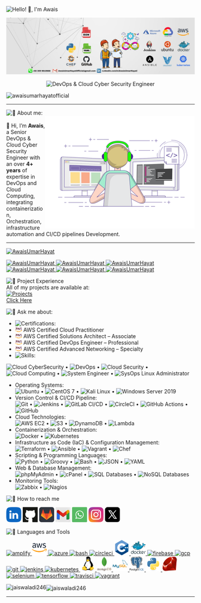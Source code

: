 ![Hello! 👋, I'm Awais](https://img.shields.io/badge/Hello!_👋,_I'm_Awais-006400?style=for-the-badge&logoColor=black) <br>
<!-- <h2 align="left"> Hello! 👋, I'm Awais</h2> -->
![Banner](https://github.com/AwaisUmarHayatOfficial/AwaisUmarHayatOfficial/blob/main/Banner.jpg) <br>
<!-- <h2 align="left"> DevOps & Cloud Cyber Security Engineer </h2> -->
<div align="center">
  <img src="https://img.shields.io/badge/DevOps_%26_Cloud_Cyber_Security_Engineer-006400?style=for-the-badge&logoColor=black" alt="DevOps & Cloud Cyber Security Engineer" />
</div>

<p align="left">
  <img src="https://komarev.com/ghpvc/?username=awaisumarhayatofficial&label=Profile%20views&color=0e75b6&style=flat" alt="awaisumarhayatofficial" />
</p>

---

![💬 About me:](https://img.shields.io/badge/💬_About_me:-006400?style=for-the-badge&logoColor=black) <br>
<img align="right" alt="Coding" width="400" src="https://github.com/AwaisUmarHayatOfficial/AwaisUmarHayatOfficial/blob/main/Developer.gif"> <br>
👋 Hi, I’m **Awais**, a Senior DevOps & Cloud Cyber Security Engineer with an over **4+ years** of expertise in DevOps and Cloud Computing, integrating containerization, Orchestration, infrastructure automation and CI/CD pipelines Development. <br>

---
<p align="left"> 
  <a href="https://linkedin.com/in/AwaisUmarHayat" target="blank">
    <img src="https://img.shields.io/twitter/follow/AwaisUmarHayat?logo=twitter&style=for-the-badge" alt="AwaisUmarHayat" />
  </a> </p>

<p align="left"> 
  <a href="https://www.linkedin.com/in/awaisumarhayat/" target="blank">
    <img src="https://img.shields.io/badge/-AwaisUmarHayat-blue?style=for-the-badge&logo=Linkedin&logoColor=white" alt="AwaisUmarHayat" />
  </a>
  <a href="https://github.com/awaisumarhayatofficial" target="blank">
    <img src="https://img.shields.io/badge/-AwaisUmarHayat-black?style=for-the-badge&logo=github&logoColor=white" alt="AwaisUmarHayat" />
  </a>
  <a href="https://gitlab.com/AwaisUmarHayat" target="blank">
    <img src="https://img.shields.io/badge/-AwaisUmarHayat-orange?style=for-the-badge&logo=gitlab&logoColor=white" alt="AwaisUmarHayat" />
  </a>
  <a href="https://www.youtube.com/@AwaisUmarHayatOfficials" target="blank">
    <img src="https://img.shields.io/badge/-AwaisUmarHayat-red?style=for-the-badge&logo=youtube&logoColor=white" alt="AwaisUmarHayat" />
  </a>
  <a href="https://www.facebook.com/awaisumarhayatofficial" target="blank">
    <img src="https://img.shields.io/badge/-AwaisUmarHayat-blue?style=for-the-badge&logo=facebook&logoColor=white" alt="AwaisUmarHayat" />
  </a>
  <a href="https://www.instagram.com/awaisumarhayatofficial" target="blank">
    <img src="https://img.shields.io/badge/-AwaisUmarHayat-E4405F?style=for-the-badge&logo=instagram&logoColor=white" alt="AwaisUmarHayat" />
  </a>
</p>
<!-- ![Ask me about](https://img.shields.io/badge/Ask_me_about-lightgreen?style=for-the-badge) <br> -->
<!-- <h2 align="left">Ask me about:</h2> -->
<!-- ### 💬 **Projects:**<br> -->


![💬 Project Experience](https://img.shields.io/badge/💬_Project_Experience-006400?style=for-the-badge&logoColor=black) <br>
All of my projects are available at: <br>
[![Projects](https://img.shields.io/badge/Projects-Available-brightgreen)](https://www.linkedin.com/in/awaisumarhayat/details/projects/)  
[Click Here](https://www.linkedin.com/in/awaisumarhayat/details/projects/)


<!--💬 **Ask me about:** <br> • DevOps & Cloud Cyber Security • Cloud Security <br> • AWS (Amazon Web Services) • Microsoft Azure <br> -->
![💬 Ask me about:](https://img.shields.io/badge/💬_Ask_me_about:-006400?style=for-the-badge&logoColor=black) <br>
<!-- ![Certifications](https://img.shields.io/badge/Certifications-lightgreen?style=for-the-badge) <br> -->

<!-- <h3 align="left">Certifications:</h3> -->
- ![Certifications:](https://img.shields.io/badge/Certifications:-006400?style=for-the-badge&logoColor=black) <br>
- ![AWS Certified Cloud Practitioner](https://github.com/AwaisUmarHayatOfficial/AwaisUmarHayatOfficial/blob/main/.aws.png) AWS Certified Cloud Practitioner  <br>
- ![AWS Certified Solutions Architect](https://github.com/AwaisUmarHayatOfficial/AwaisUmarHayatOfficial/blob/main/.aws.png) AWS Certified Solutions Architect – Associate <br>
- ![AWS Certified DevOps Engineer](https://github.com/AwaisUmarHayatOfficial/AwaisUmarHayatOfficial/blob/main/.aws.png) AWS Certified DevOps Engineer – Professional <br>
- ![AWS Certified Advanced Networking](https://github.com/AwaisUmarHayatOfficial/AwaisUmarHayatOfficial/blob/main/.aws.png) AWS Certified Advanced Networking – Specialty <br>
- ![Skills:](https://img.shields.io/badge/Skills:-006400?style=for-the-badge&logoColor=black) <br>
<!-- <h3 align="left">Skills:</h3> -->

![Cloud CyberSecurity](https://img.shields.io/badge/Cloud_CyberSecurity-C9A001?style=flat&logo=cloudflare&logoColor=white&labelColor=lblue) • ![DevOps](https://img.shields.io/badge/DevOps-00A86B?style=flat&logo=docker&logoColor=white&labelColor=lblue) • ![Cloud Security](https://img.shields.io/badge/Cloud_Security-0099FF?style=flat&logo=cloudflare&logoColor=white&labelColor=lblue) • ![Cloud Computing](https://img.shields.io/badge/Cloud_Computing-007ACC?style=flat&logo=cloudflare&logoColor=white&labelColor=lblue) • ![System Engineer](https://img.shields.io/badge/System_Engineer-2196F3?style=flat&logo=linux&logoColor=white&labelColor=lblue)
• ![SysOps Linux Administrator](https://img.shields.io/badge/SysOps_Linux_Administrator-4CAF50?style=flat&logo=linux&logoColor=white&labelColor=lblue) <br>
- Operating Systems: <br> ![Ubuntu](https://img.shields.io/badge/Ubuntu-E95420?style=flat&logo=ubuntu&logoColor=red&labelColor=lightgreen) • ![CentOS 7](https://img.shields.io/badge/CentOS_7-DBDB00?style=flat&logo=centos&logoColor=black&labelColor=lightblue) • ![Kali Linux](https://img.shields.io/badge/Kali_Linux-557C94?style=flat&logo=kalilinux&logoColor=black&labelColor=yellow) • ![Windows Server 2019](https://img.shields.io/badge/Windows-0078D6?style=flat&logo=windows&logoColor=white&labelColor=lightblue) <br>
- Version Control & CI/CD Pipeline: <br> ![Git](https://img.shields.io/badge/Git-F05032?style=flat&logo=git&logoColor=orange&labelColor=white) • ![Jenkins](https://img.shields.io/badge/Jenkins-D24939?style=flat&logo=jenkins&logoColor=black&labelColor=lightblue) • ![GitLab CI/CD](https://img.shields.io/badge/GitLab_CI%2FCD-FC6D26?style=flat&logo=gitlab&logoColor=orange&labelColor=purple) • ![CircleCI](https://img.shields.io/badge/CircleCI-343434?style=flat&logo=circleci&logoColor=darkgreen&labelColor=lightorange) • ![GitHub Actions](https://img.shields.io/badge/GitHub_Actions-2088FF?style=flat&logo=github-actions&logoColor=black&labelColor=white) • ![GitHub](https://img.shields.io/badge/GitHub-DBDB00?style=flat&logo=github&logoColor=white&labelColor=black) <br>
- Cloud Technologies: <br>  ![AWS EC2](https://img.shields.io/badge/AWS_EC2-FF9900?style=flat&logo=amazon-aws&logoColor=white&labelColor=blue) • ![S3](https://img.shields.io/badge/S3-569A31?style=flat&logo=amazon-s3&logoColor=white&labelColor=lightgray) • ![DynamoDB](https://img.shields.io/badge/DynamoDB-4053D6?style=flat&logo=amazon-dynamodb&logoColor=black&labelColor=yellow) • ![Lambda](https://img.shields.io/badge/Lambda-FF9900?style=flat&logo=aws-lambda&logoColor=white&labelColor=gray) <br>
- Containerization & Orchestration: <br>  ![Docker](https://img.shields.io/badge/Docker-2496ED?style=flat&logo=docker&logoColor=darkblue&labelColor=lightgray) • ![Kubernetes](https://img.shields.io/badge/Kubernetes-FF9900?style=flat&logo=kubernetes&logoColor=blue&labelColor=white) <br>
- Infrastructure as Code (IaC) & Configuration Management: <br> ![Terraform](https://img.shields.io/badge/Terraform-623CE4?style=flat&logo=terraform&logoColor=darkblue&labelColor=orange) • ![Ansible](https://img.shields.io/badge/Ansible-000000?style=flat&logo=ansible&logoColor=black&labelColor=lightgreen) • ![Vagrant](https://img.shields.io/badge/Vagrant-1563FF?style=flat&logo=vagrant&logoColor=blue&labelColor=lightgreen) • ![Chef](https://img.shields.io/badge/Chef-557C94?style=flat&logo=chef&logoColor=black&labelColor=lightblue) <br>
- Scripting & Programming Languages: <br> ![Python](https://img.shields.io/badge/Python-FC6D26?style=flat&logo=python&logoColor=black&labelColor=lightyellow) • ![Groovy](https://img.shields.io/badge/Groovy-4298B8?style=flat&logo=groovy&logoColor=white&labelColor=lightgreen) • ![Bash](https://img.shields.io/badge/Bash-4EAA25?style=flat&logo=gnu-bash&logoColor=white&labelColor=lightgray) • ![JSON](https://img.shields.io/badge/JSON-000000?style=flat&logo=json&logoColor=grey&labelColor=lightgreen) • ![YAML](https://img.shields.io/badge/YAML-C9A001?style=flat&logo=yaml&logoColor=black&labelColor=lightblue) <br>
- Web & Database Management: <br> ![phpMyAdmin](https://img.shields.io/badge/phpMyAdmin-6C78AF?style=flat&logo=phpmyadmin&logoColor=darkblue&labelColor=lightyellow) • ![cPanel](https://img.shields.io/badge/cPanel-FF6C2C?style=flat&logo=cpanel&logoColor=black&labelColor=lightblue) • ![SQL Databases](https://img.shields.io/badge/SQL_Databases-4479A1?style=flat&logo=mysql&logoColor=darkblue&labelColor=lightgray) • ![NoSQL Databases](https://img.shields.io/badge/NoSQL_Databases-4285F4?style=flat&logo=mongodb&logoColor=darkgreen&labelColor=green) <br>
- Monitoring Tools: <br> ![Zabbix](https://img.shields.io/badge/Zabbix-262577?style=flat&logo=zabbix&logoColor=white&labelColor=blue) • ![Nagios](https://img.shields.io/badge/Nagios-00A99D?style=flat&logo=nagios&logoColor=white&labelColor=purple) <br>

![💬 How to reach me](https://img.shields.io/badge/💬_How_to_reach_me-006400?style=for-the-badge&logoColor=black) <br>
<!-- ### 💬 **How to reach me:** <br> -->
[<img src='https://github.com/AwaisUmarHayatOfficial/AwaisUmarHayatOfficial/blob/main/Linkedin.png' alt='LinkedIn' height='40'>](https://www.linkedin.com/in/awaisumarhayat/)
[<img src='https://github.com/AwaisUmarHayatOfficial/AwaisUmarHayatOfficial/blob/main/Github.png' alt='GitHub' height='40'>](https://github.com/AwaisUmarHayatOfficial)
[<img src='https://github.com/AwaisUmarHayatOfficial/AwaisUmarHayatOfficial/blob/main/Gitlab.png' alt='GitLab' height='40'>](https://gitlab.com/awaisumarhayat)
[<img src='https://github.com/AwaisUmarHayatOfficial/AwaisUmarHayatOfficial/blob/main/Gmail.png' alt='Gmail' height='40'>](mailto:AwaisUmarHayatOfficial@gmail.com)
[<img src='https://github.com/AwaisUmarHayatOfficial/AwaisUmarHayatOfficial/blob/main/Whatsapp.png' alt='WhatsApp' height='40'>](https://wa.me/923099610688)
[<img src='https://github.com/AwaisUmarHayatOfficial/AwaisUmarHayatOfficial/blob/main/Instagram.png' alt='Instagram' height='40'>](https://www.instagram.com/awaisumarhayatofficial/)
[<img src='https://github.com/AwaisUmarHayatOfficial/AwaisUmarHayatOfficial/blob/main/TwitterX.png' alt='Twitter' height='40'>](https://x.com/awaisumarhayat)

![💬 Languages and Tools](https://img.shields.io/badge/💬_Languages_and_Tools-006400?style=for-the-badge&logoColor=black) <br>
<!-- <h3 align="left"> 💬 Languages and Tools:</h3> -->
<p align="left"> <a href="https://aws.amazon.com/amplify/" target="_blank" rel="noreferrer"> <img src="https://docs.amplify.aws/assets/logo-dark.svg" alt="amplify" width="40" height="40"/> </a> <a href="https://aws.amazon.com" target="_blank" rel="noreferrer"> <img src="https://raw.githubusercontent.com/devicons/devicon/master/icons/amazonwebservices/amazonwebservices-original-wordmark.svg" alt="aws" width="40" height="40"/> </a> <a href="https://azure.microsoft.com/en-in/" target="_blank" rel="noreferrer"> <img src="https://www.vectorlogo.zone/logos/microsoft_azure/microsoft_azure-icon.svg" alt="azure" width="40" height="40"/> </a> <a href="https://www.gnu.org/software/bash/" target="_blank" rel="noreferrer"> <img src="https://www.vectorlogo.zone/logos/gnu_bash/gnu_bash-icon.svg" alt="bash" width="40" height="40"/> </a> <a href="https://circleci.com" target="_blank" rel="noreferrer"> <img src="https://www.vectorlogo.zone/logos/circleci/circleci-icon.svg" alt="circleci" width="40" height="40"/> </a> <a href="https://www.w3schools.com/cpp/" target="_blank" rel="noreferrer"> <img src="https://raw.githubusercontent.com/devicons/devicon/master/icons/cplusplus/cplusplus-original.svg" alt="cplusplus" width="40" height="40"/> </a> <a href="https://www.docker.com/" target="_blank" rel="noreferrer"> <img src="https://raw.githubusercontent.com/devicons/devicon/master/icons/docker/docker-original-wordmark.svg" alt="docker" width="40" height="40"/> </a> <a href="https://firebase.google.com/" target="_blank" rel="noreferrer"> <img src="https://www.vectorlogo.zone/logos/firebase/firebase-icon.svg" alt="firebase" width="40" height="40"/> </a> <a href="https://cloud.google.com" target="_blank" rel="noreferrer"> <img src="https://www.vectorlogo.zone/logos/google_cloud/google_cloud-icon.svg" alt="gcp" width="40" height="40"/> </a> <a href="https://git-scm.com/" target="_blank" rel="noreferrer"> <img src="https://www.vectorlogo.zone/logos/git-scm/git-scm-icon.svg" alt="git" width="40" height="40"/> </a> <a href="https://www.jenkins.io" target="_blank" rel="noreferrer"> <img src="https://www.vectorlogo.zone/logos/jenkins/jenkins-icon.svg" alt="jenkins" width="40" height="40"/> </a> <a href="https://kubernetes.io" target="_blank" rel="noreferrer"> <img src="https://www.vectorlogo.zone/logos/kubernetes/kubernetes-icon.svg" alt="kubernetes" width="40" height="40"/> </a> <a href="https://www.linux.org/" target="_blank" rel="noreferrer"> <img src="https://raw.githubusercontent.com/devicons/devicon/master/icons/linux/linux-original.svg" alt="linux" width="40" height="40"/> </a> <a href="https://www.mongodb.com/" target="_blank" rel="noreferrer"> <img src="https://raw.githubusercontent.com/devicons/devicon/master/icons/mongodb/mongodb-original-wordmark.svg" alt="mongodb" width="40" height="40"/> </a> <a href="https://www.mysql.com/" target="_blank" rel="noreferrer"> <img src="https://raw.githubusercontent.com/devicons/devicon/master/icons/mysql/mysql-original-wordmark.svg" alt="mysql" width="40" height="40"/> </a> <a href="https://www.postgresql.org" target="_blank" rel="noreferrer"> <img src="https://raw.githubusercontent.com/devicons/devicon/master/icons/postgresql/postgresql-original-wordmark.svg" alt="postgresql" width="40" height="40"/> </a> <a href="https://www.python.org" target="_blank" rel="noreferrer"> <img src="https://raw.githubusercontent.com/devicons/devicon/master/icons/python/python-original.svg" alt="python" width="40" height="40"/> </a> <a href="https://www.ruby-lang.org/en/" target="_blank" rel="noreferrer"> <img src="https://raw.githubusercontent.com/devicons/devicon/master/icons/ruby/ruby-original.svg" alt="ruby" width="40" height="40"/> </a> <a href="https://www.selenium.dev" target="_blank" rel="noreferrer"> <img src="https://raw.githubusercontent.com/detain/svg-logos/780f25886640cef088af994181646db2f6b1a3f8/svg/selenium-logo.svg" alt="selenium" width="40" height="40"/> </a> <a href="https://www.tensorflow.org" target="_blank" rel="noreferrer"> <img src="https://www.vectorlogo.zone/logos/tensorflow/tensorflow-icon.svg" alt="tensorflow" width="40" height="40"/> </a> <a href="https://travis-ci.org" target="_blank" rel="noreferrer"> <img src="https://www.vectorlogo.zone/logos/travis-ci/travis-ci-icon.svg" alt="travisci" width="40" height="40"/> </a> <a href="https://www.vagrantup.com/" target="_blank" rel="noreferrer"> <img src="https://www.vectorlogo.zone/logos/vagrantup/vagrantup-icon.svg" alt="vagrant" width="40" height="40"/> </a> </p>

<!---          ------------------------------------------------------------------------------------------------------------ -->
<p><img align="left" src="https://github-readme-stats.vercel.app/api/top-langs?username=jaiswaladi246&show_icons=true&locale=en&layout=compact" alt="jaiswaladi246" /></p>

<!-- <p>&nbsp;<img align="center" src="https://github-readme-stats.vercel.app/api?username=jaiswaladi246&show_icons=true&locale=en" alt="jaiswaladi246" /></p>   -->
  
  <p><img align="center" src="https://github-readme-streak-stats.herokuapp.com/?user=jaiswaladi246&" alt="jaiswaladi246" /></p>  

---













